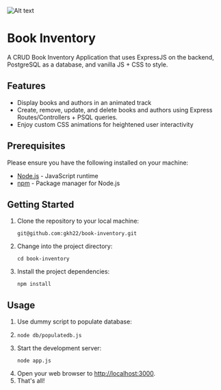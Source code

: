 ![Alt text](/appex.png)
# Book Inventory
A CRUD Book Inventory Application that uses ExpressJS on the backend, PostgreSQL as a database, and vanilla JS + CSS to style.

## Features
* Display books and authors in an animated track
* Create, remove, update, and delete books and authors using Express Routes/Controllers + PSQL queries.
* Enjoy custom CSS animations for heightened user interactivity

## Prerequisites
Please ensure you have the following installed on your machine:
* [Node.js](https://nodejs.org/) - JavaScript runtime
* [npm](https://www.npmjs.com/) - Package manager for Node.js
## Getting Started
1. Clone the repository to your local machine:
   ```
   git@github.com:gkh22/book-inventory.git
   ```
2. Change into the project directory:
   ```
   cd book-inventory
   ```
3. Install the project dependencies:
   ```
   npm install
   ```
## Usage
1. Use dummy script to populate database:
2. ```
   node db/populatedb.js
   ```
3. Start the development server:
   ```
   node app.js
   ```
4. Open your web browser to [http://localhost:3000](http://localhost:5173/).
5. That's all!




